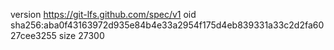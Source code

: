 version https://git-lfs.github.com/spec/v1
oid sha256:aba0f43163972d935e84b4e33a2954f175d4eb839331a33c2d2fa6027cee3255
size 27300
